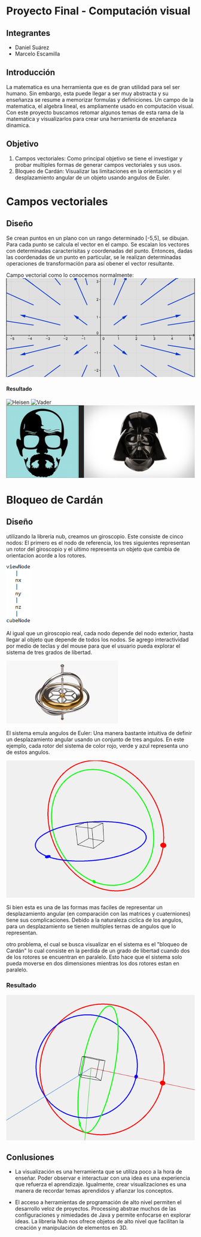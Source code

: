 # Proyecto Final - Computación visual  
## Integrantes
- Daniel Suárez
- Marcelo Escamilla
## Introducción
La matematica es una herramienta que es de gran utilidad para sel ser humano. Sin embargo, esta puede llegar a ser muy abstracta y su enseñanza se resume a memorizar formulas y definiciones. Un campo de la matematica, el algebra lineal, es ampliamente usado en computación visual. Con este proyecto buscamos retomar algunos temas de esta rama de la matematica y visualizarlos para crear una herramienta de enzeñanza dinamica.

## Objetivo
1. Campos vectoriales: Como principal objetivo se tiene el investigar y probar multiples formas de generar campos vectoriales y sus usos. 
2. Bloqueo de Cardán: Visualizar las limitaciones en la orientación y el desplazamiento angular de un objeto usando angulos de Euler.

# Campos vectoriales

## Diseño
Se crean puntos en un plano con un rango determinado \[-5,5], se dibujan. Para cada punto se calcula el vector en el campo. Se escalan los vectores con determinadas caracterisitas y coordenadas del punto. Entonces, dadas las coordenadas de un punto en particular, se le realizan determinadas operaciones de transformación para así obener el vector resultante. 

Campo vectorial como lo conocemos normalmente:  
![VF](CamposVectoriales/Resultados/VectorField.png)

#### Resultado 
![Heisen](CamposVectoriales/Resultados/Heisen.gif)
![Vader](CamposVectoriales/Resultados/Vader.gif)
![input](CamposVectoriales/Resultados/Input.png)

# Bloqueo de Cardán

## Diseño
utilizando la libreria nub, creamos un giroscopio. Este consiste de cinco nodos: El primero es el nodo de referencia, los tres siguientes representan un rotor del giroscopio y el ultimo representa un objeto que cambia de orientacion acorde a los rotores. 

![nodos](CamposVectoriales/Resultados/nodos.png)

Al igual que un giroscopio real, cada nodo depende del nodo exterior, hasta llegar al objeto que depende de todos los nodos. Se agrego interactividad por medio de teclas y del mouse para que el usuario pueda explorar el sistema de tres grados de libertad.

![gyro](CamposVectoriales/Resultados/gyro.jpg)

El sistema emula angulos de Euler: Una manera bastante intuitiva de definir un desplazamiento angular usando un conjunto de tres angulos. En este ejemplo, cada rotor del sistema de color rojo, verde y azul representa uno de estos angulos.

![giroscopio](CamposVectoriales/Resultados/giroscopio.png)

Si bien esta es una de las formas mas faciles de representar un desplazamiento angular (en comparación con las matrices y cuaterniones) tiene sus complicaciones. Debido a la naturaleza ciclica de los angulos, para un desplazamiento se tienen multiples ternas de angulos que lo representan.

otro problema, el cual se busca visualizar en el sistema es el "bloqueo de Cardán" lo cual consiste en la perdida de un grado de libertad cuando dos de los rotores se encuentran en paralelo. Esto hace que el sistema solo pueda moverse en dos dimensiones mientras los dos rotores estan en paralelo.

### Resultado
![cardan](CamposVectoriales/Resultados/cardan.png)

## Conlusiones

- La visualización es una herramienta que se utiliza poco a la hora de enseñar. Poder observar e interactuar con una idea es una experiencia que refuerza el aprendizaje. Igualmente, crear visualizaciones es una manera de recordar temas aprendidos y afianzar los conceptos.

- El acceso a herramientas de programación de alto nivel permiten el desarrollo veloz de proyectos. Processing abstrae muchos de las configuraciones y nimiedades de Java y permite enfocarse en explorar ideas. La libreria Nub nos ofrece objetos de alto nivel que facilitan la creación y manipulación de elementos en 3D.

